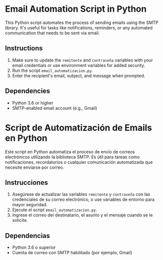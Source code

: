 # Email Automation Script in Python

This Python script automates the process of sending emails using the SMTP library. It's useful for tasks like notifications, reminders, or any automated communication that needs to be sent via email.

## Instructions

1. Make sure to update the `remitente` and `contraseña` variables with your email credentials or use environment variables for added security.
2. Run the script `email_automatizacion.py`.
3. Enter the recipient's email, subject, and message when prompted.

## Dependencies
- Python 3.6 or higher
- SMTP-enabled email account (e.g., Gmail)

# Script de Automatización de Emails en Python

Este script en Python automatiza el proceso de envío de correos electrónicos utilizando la biblioteca SMTP. Es útil para tareas como notificaciones, recordatorios o cualquier comunicación automatizada que necesite enviarse por correo.

## Instrucciones

1. Asegúrese de actualizar las variables `remitente` y `contraseña` con las credenciales de su correo electrónico, o use variables de entorno para mayor seguridad.
2. Ejecute el script `email_automatizacion.py`.
3. Ingrese el correo del destinatario, el asunto y el mensaje cuando se le solicite.

## Dependencias
- Python 3.6 o superior
- Cuenta de correo con SMTP habilitado (por ejemplo, Gmail)
